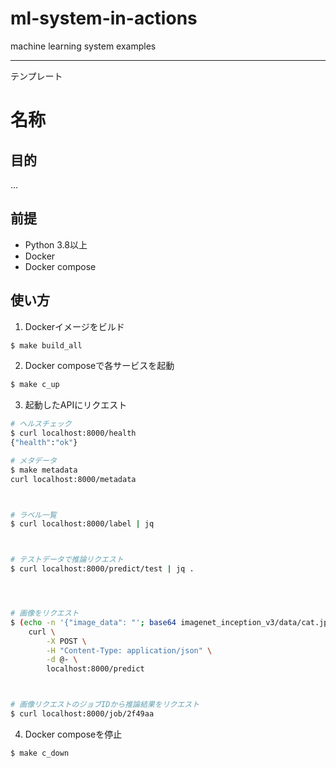 # ml-system-in-actions
machine learning system examples


---
テンプレート
# 名称

## 目的

...

## 前提

- Python 3.8以上
- Docker
- Docker compose

## 使い方

1. Dockerイメージをビルド

```sh
$ make build_all


```

2. Docker composeで各サービスを起動

```sh
$ make c_up


```

3. 起動したAPIにリクエスト

```sh
# ヘルスチェック
$ curl localhost:8000/health
{"health":"ok"}

# メタデータ
$ make metadata
curl localhost:8000/metadata



# ラベル一覧
$ curl localhost:8000/label | jq



# テストデータで推論リクエスト
$ curl localhost:8000/predict/test | jq .




# 画像をリクエスト
$ (echo -n '{"image_data": "'; base64 imagenet_inception_v3/data/cat.jpg; echo '"}') | \
    curl \
        -X POST \
        -H "Content-Type: application/json" \
        -d @- \
        localhost:8000/predict



# 画像リクエストのジョブIDから推論結果をリクエスト
$ curl localhost:8000/job/2f49aa


```

4. Docker composeを停止

```sh
$ make c_down


```

